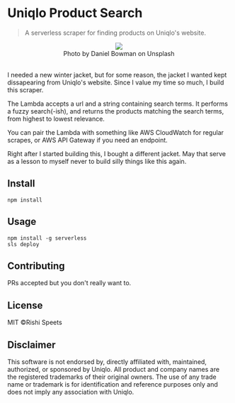 # Uniqlo Product Search

> A serverless scraper for finding products on Uniqlo's website.

<div style="text-align:center"><img src ="https://cdn.pbrd.co/images/HWLnSEo.jpg" /></div>
<div style="text-align:center">Photo by Daniel Bowman on Unsplash</div>
<br>

I needed a new winter jacket, but for some reason, the jacket I wanted kept dissapearing from Uniqlo's website. Since I value my time so much, I build this scraper.

The Lambda accepts a url and a string containing search terms. It performs a fuzzy search(-ish), and returns the products matching the search terms, from highest to lowest relevance.

You can pair the Lambda with something like AWS CloudWatch for regular scrapes, or AWS API Gateway if you need an endpoint.

Right after I started building this, I bought a different jacket. May that serve as a lesson to myself never to build silly things like this again.

## Install

```
npm install
```

## Usage

```
npm install -g serverless
sls deploy
```

## Contributing

PRs accepted but you don't really want to.

## License

MIT ©Rishi Speets

## Disclaimer

This software is not endorsed by, directly affiliated with, maintained, authorized, or sponsored by Uniqlo. All product and company names are the registered trademarks of their original owners. The use of any trade name or trademark is for identification and reference purposes only and does not imply any association with Uniqlo. 
